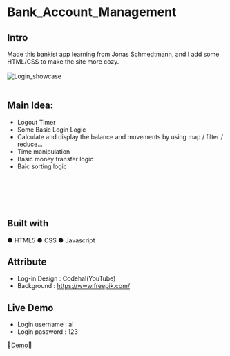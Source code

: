 # Bank_Account_Management

## Intro
Made this bankist app learning from Jonas Schmedtmann, and I add some HTML/CSS to make the site more cozy.
<br>
<br>
![Login_showcase](https://user-images.githubusercontent.com/113175990/230770431-92bfa9ea-9763-4036-8fe1-e1fc05a7dab9.PNG)
<br>
<br>
## Main Idea:
- Logout Timer
- Some Basic Login Logic
- Calculate and display the balance and movements by using map / filter / reduce...
- Time manipulation
- Basic money transfer logic
- Baic sorting logic
<br>
<br>
<br>
<br>

## Built with

● HTML5
● CSS
● Javascript

## Attribute
- Log-in Design : Codehal(YouTube)
- Background : https://www.freepik.com/

## Live Demo
- Login username : al
- Login password : 123

🎈[Demo](https://chi-keke.github.io/Bank_Account_Management//)🎈

